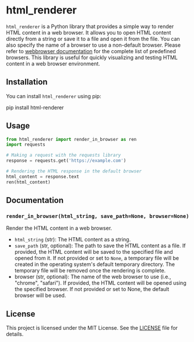 # html_renderer

`html_renderer` is a Python library that provides a simple way to render HTML content in a web browser. It allows you to open HTML content directly from a string or save it to a file and open it from the file. You can also specify the name of a browser to use a non-default browser. Please refer to [webbrowser documentation](https://docs.python.org/3/library/webbrowser.html) for the complete list of predefined browsers.
This library is useful for quickly visualizing and testing HTML content in a web browser environment.

## Installation

You can install `html_renderer` using pip:

pip install html-renderer

## Usage

```python
from html_renderer import render_in_browser as ren
import requests

# Making a request with the requests library
response = requests.get('https://example.com')

# Rendering the HTML response in the default browser
html_content = response.text
ren(html_content)
```

## Documentation

### `render_in_browser(html_string, save_path=None, browser=None)`

Render the HTML content in a web browser.

- `html_string` (str): The HTML content as a string.
- `save_path` (str, optional): The path to save the HTML content as a file.
  If provided, the HTML content will be saved to the specified file and opened from it.
  If not provided or set to `None`, a temporary file will be created in the operating 
  system's default temporary directory. The temporary file will be removed once the rendering 
  is complete.
- browser (str, optional): The name of the web browser to use (i.e., "chrome", "safari").
  If provided, the HTML content will be opened using the specified browser.
  If not provided or set to None, the default browser will be used.


## License

This project is licensed under the MIT License. See the [LICENSE](LICENSE) file for details.

